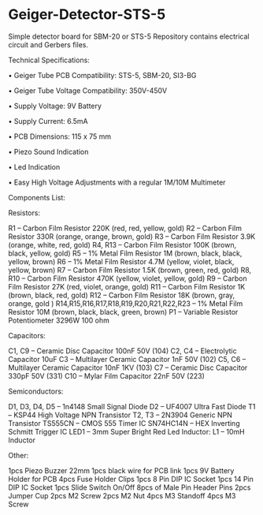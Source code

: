 # Geiger-Detector-STS-5
Simple detector board for SBM-20 or STS-5
Repository contains electrical circuit and Gerbers files.


Technical Specifications:

• Geiger Tube PCB Compatibility: STS-5, SBM-20, SI3-BG

• Geiger Tube Voltage Compatibility: 350V-450V

• Supply Voltage: 9V Battery

• Supply Current: 6.5mA

• PCB Dimensions: 115 x 75 mm

• Piezo Sound Indication

• Led Indication

• Easy High Voltage Adjustments with a regular 1M/10M Multimeter


Components List:

Resistors:

R1 – Carbon Film Resistor 220K (red, red, yellow, gold)
R2 – Carbon Film Resistor 330R (orange, orange, brown, gold)
R3 – Carbon Film Resistor 3.9K (orange, white, red, gold)
R4, R13 – Carbon Film Resistor 100K (brown, black, yellow, gold)
R5 – 1% Metal Film Resistor 1M (brown, black, black, yellow, brown)
R6 – 1% Metal Film Resistor 4.7M (yellow, violet, black, yellow, brown)
R7 – Carbon Film Resistor 1.5K (brown, green, red, gold)
R8, R10 – Carbon Film Resistor 470K (yellow, violet, yellow, gold)
R9 – Carbon Film Resistor 27K (red, violet, orange, gold)
R11 – Carbon Film Resistor 1K (brown, black, red, gold)
R12 – Carbon Film Resistor 18K (brown, gray, orange, gold )
R14,R15,R16,R17,R18,R19,R20,R21,R22,R23 – 1% Metal Film Resistor 10M (brown, black, black,
green, brown)
P1 – Variable Resistor Potentiometer 3296W 100 ohm

Capacitors:

C1, C9 – Ceramic Disc Capacitor 100nF 50V (104)
C2, C4 – Electrolytic Capacitor 10uF
C3 – Multilayer Ceramic Capacitor 1nF 50V (102)
C5, C6 – Multilayer Ceramic Capacitor 10nF 1KV (103)
C7 – Ceramic Disc Capacitor 330pF 50V (331)
C10 – Mylar Film Capacitor 22nF 50V (223)

Semiconductors:

D1, D3, D4, D5 – 1n4148 Small Signal Diode
D2 – UF4007 Ultra Fast Diode
T1 – KSP44 High Voltage NPN Transistor
T2, T3 – 2N3904 Generic NPN Transistor
TS555CN – CMOS 555 Timer IC
SN74HC14N – HEX Inverting Schmitt Trigger IC
LED1 – 3mm Super Bright Red Led
Inductor:
L1 – 10mH Inductor

Other:

1pcs Piezo Buzzer 22mm
1pcs black wire for PCB link
1pcs 9V Battery Holder for PCB
4pcs Fuse Holder Clips
1pcs 8 Pin DIP IC Socket
1pcs 14 Pin DIP IC Socket
1pcs Slide Switch On/Off
8pcs of Male Pin Header Pins
2pcs Jumper Cup
2pcs M2 Screw
2pcs M2 Nut
4pcs M3 Standoff
4pcs M3 Screw
